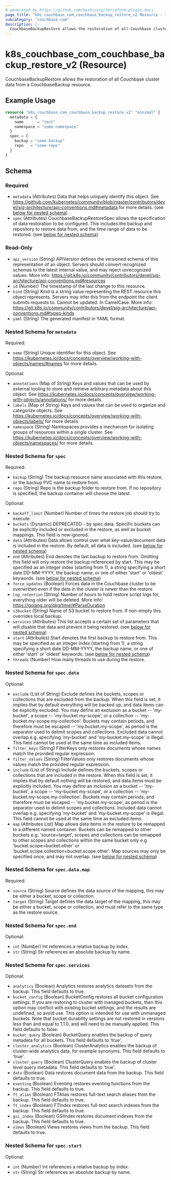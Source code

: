 ```yaml
---
# generated by https://github.com/hashicorp/terraform-plugin-docs
page_title: "k8s_couchbase_com_couchbase_backup_restore_v2 Resource - terraform-provider-k8s"
subcategory: "couchbase.com"
description: |-
  CouchbaseBackupRestore allows the restoration of all Couchbase cluster data from a CouchbaseBackup resource.
---
```


# k8s_couchbase_com_couchbase_backup_restore_v2 (Resource)

CouchbaseBackupRestore allows the restoration of all Couchbase cluster data from a CouchbaseBackup resource.

## Example Usage

```terraform
resource "k8s_couchbase_com_couchbase_backup_restore_v2" "minimal" {
  metadata = {
    name      = "test"
    namespace = "some-namespace"
  }
  spec = {
    backup = "some-backup"
    repo   = "some-repo"
  }
}
```

<!-- schema generated by tfplugindocs -->
## Schema

### Required

- `metadata` (Attributes) Data that helps uniquely identify this object. See https://github.com/kubernetes/community/blob/master/contributors/devel/sig-architecture/api-conventions.md#metadata for more details. (see [below for nested schema](#nestedatt--metadata))
- `spec` (Attributes) CouchbaseBackupRestoreSpec allows the specification of data restoration to be configured.  This includes the backup and repository to restore data from, and the time range of data to be restored. (see [below for nested schema](#nestedatt--spec))

### Read-Only

- `api_version` (String) APIVersion defines the versioned schema of this representation of an object. Servers should convert recognized schemas to the latest internal value, and may reject unrecognized values. More info: https://git.k8s.io/community/contributors/devel/sig-architecture/api-conventions.md#resources
- `id` (Number) The timestamp of the last change to this resource.
- `kind` (String) Kind is a string value representing the REST resource this object represents. Servers may infer this from the endpoint the client submits requests to. Cannot be updated. In CamelCase. More info: https://git.k8s.io/community/contributors/devel/sig-architecture/api-conventions.md#types-kinds
- `yaml` (String) The generated manifest in YAML format.

<a id="nestedatt--metadata"></a>
### Nested Schema for `metadata`

Required:

- `name` (String) Unique identifier for this object. See https://kubernetes.io/docs/concepts/overview/working-with-objects/names/#names for more details.

Optional:

- `annotations` (Map of String) Keys and values that can be used by external tooling to store and retrieve arbitrary metadata about this object. See https://kubernetes.io/docs/concepts/overview/working-with-objects/annotations/ for more details.
- `labels` (Map of String) Keys and values that can be used to organize and categorize objects. See https://kubernetes.io/docs/concepts/overview/working-with-objects/labels/ for more details.
- `namespace` (String) Namespaces provides a mechanism for isolating groups of resources within a single cluster. See https://kubernetes.io/docs/concepts/overview/working-with-objects/namespaces/ for more details.


<a id="nestedatt--spec"></a>
### Nested Schema for `spec`

Required:

- `backup` (String) The backup resource name associated with this restore, or the backup PVC name to restore from.
- `repo` (String) Repo is the backup folder to restore from.  If no repository is specified, the backup container will choose the latest.

Optional:

- `backoff_limit` (Number) Number of times the restore job should try to execute.
- `buckets` (Dynamic) DEPRECATED - by spec.data. Specific buckets can be explicitly included or excluded in the restore, as well as bucket mappings.  This field is now ignored.
- `data` (Attributes) Data allows control over what key-value/document data is included in the restore.  By default, all data is included. (see [below for nested schema](#nestedatt--spec--data))
- `end` (Attributes) End denotes the last backup to restore from.  Omitting this field will only restore the backup referenced by start.  This may be specified as an integer index (starting from 1), a string specifying a short date DD-MM-YYYY, the backup name, or one of either 'start' or 'oldest' keywords. (see [below for nested schema](#nestedatt--spec--end))
- `force_updates` (Boolean) Forces data in the Couchbase cluster to be overwritten even if the data in the cluster is newer than the restore
- `log_retention` (String) Number of hours to hold restore script logs for, everything older will be deleted. More info: https://golang.org/pkg/time/#ParseDuration
- `s3bucket` (String) Name of S3 bucket to restore from. If non-empty this overrides local backup.
- `services` (Attributes) This list accepts a certain set of parameters that will disable that data and prevent it being restored. (see [below for nested schema](#nestedatt--spec--services))
- `start` (Attributes) Start denotes the first backup to restore from.  This may be specified as an integer index (starting from 1), a string specifying a short date DD-MM-YYYY, the backup name, or one of either 'start' or 'oldest' keywords. (see [below for nested schema](#nestedatt--spec--start))
- `threads` (Number) How many threads to use during the restore.

<a id="nestedatt--spec--data"></a>
### Nested Schema for `spec.data`

Optional:

- `exclude` (List of String) Exclude defines the buckets, scopes or collections that are excluded from the backup. When this field is set, it implies that by default everything will be backed up, and data items can be explicitly excluded.  You may define an exclusion as a bucket -- 'my-bucket', a scope -- 'my-bucket.my-scope', or a collection -- 'my-bucket.my-scope.my-collection'. Buckets may contain periods, and therefore must be escaped -- 'my.bucket.my-scope', as period is the separator used to delimit scopes and collections.  Excluded data cannot overlap e.g. specifying 'my-bucket' and 'my-bucket.my-scope' is illegal.  This field cannot be used at the same time as included items.
- `filter_keys` (String) FilterKeys only restores documents whose names match the provided regular expression.
- `filter_values` (String) FilterValues only restores documents whose values match the provided regular expression.
- `include` (List of String) Include defines the buckets, scopes or collections that are included in the restore. When this field is set, it implies that by default nothing will be restored, and data items must be explicitly included.  You may define an inclusion as a bucket -- 'my-bucket', a scope -- 'my-bucket.my-scope', or a collection -- 'my-bucket.my-scope.my-collection'. Buckets may contain periods, and therefore must be escaped -- 'my.bucket.my-scope', as period is the separator used to delimit scopes and collections.  Included data cannot overlap e.g. specifying 'my-bucket' and 'my-bucket.my-scope' is illegal.  This field cannot be used at the same time as excluded items.
- `map` (Attributes List) Map allows data items in the restore to be remapped to a different named container. Buckets can be remapped to other buckets e.g. 'source=target', scopes and collections can be remapped to other scopes and collections within the same bucket only e.g. 'bucket.scope=bucket.other' or 'bucket.scope.collection=bucket.scope.other'.  Map sources may only be specified once, and may not overlap. (see [below for nested schema](#nestedatt--spec--data--map))

<a id="nestedatt--spec--data--map"></a>
### Nested Schema for `spec.data.map`

Required:

- `source` (String) Source defines the data source of the mapping, this may be either a bucket, scope or collection.
- `target` (String) Target defines the data target of the mapping, this may be either a bucket, scope or collection, and must refer to the same type as the restore source.



<a id="nestedatt--spec--end"></a>
### Nested Schema for `spec.end`

Optional:

- `int` (Number) Int references a relative backup by index.
- `str` (String) Str references an absolute backup by name.


<a id="nestedatt--spec--services"></a>
### Nested Schema for `spec.services`

Optional:

- `analytics` (Boolean) Analytics restores analytics datasets from the backup.  This field defaults to true.
- `bucket_config` (Boolean) BucketConfig restores all bucket configuration settings. If you are restoring to cluster with managed buckets, then this option may conflict with existing bucket settings, and the results are undefined, so avoid use.  This option is intended for use with unmanaged buckets.  Note that bucket durability settings are not restored in versions less than and equal to 1.1.0, and will need to be manually applied.  This field defaults to false.
- `bucket_query` (Boolean) BucketQuery enables the backup of query metadata for all buckets. This field defaults to 'true'.
- `cluster_analytics` (Boolean) ClusterAnalytics enables the backup of cluster-wide analytics data, for example synonyms. This field defaults to 'true'.
- `cluster_query` (Boolean) ClusterQuery enables the backup of cluster level query metadata. This field defaults to 'true'.
- `data` (Boolean) Data restores document data from the backup.  This field defaults to true.
- `eventing` (Boolean) Eventing restores eventing functions from the backup.  This field defaults to true.
- `ft_alias` (Boolean) FTAlias restores full-text search aliases from the backup.  This field defaults to true.
- `ft_index` (Boolean) FTIndex restores full-text search indexes from the backup.  This field defaults to true.
- `gsi_index` (Boolean) GSIIndex restores document indexes from the backup.  This field defaults to true.
- `views` (Boolean) Views restores views from the backup.  This field defaults to true.


<a id="nestedatt--spec--start"></a>
### Nested Schema for `spec.start`

Optional:

- `int` (Number) Int references a relative backup by index.
- `str` (String) Str references an absolute backup by name.


